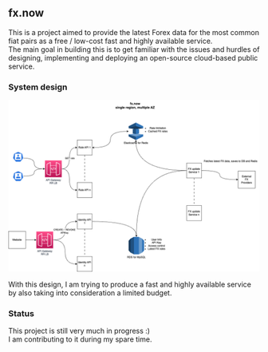 ## fx.now
This is a project aimed to provide the latest Forex data for the most common fiat pairs as a free / low-cost fast
and highly available  service.
<br/>The main goal in building this is to get familiar with the issues and hurdles of designing, implementing and deploying
an open-source cloud-based public service.

### System design
![alt text](system_design.png)

With this design, I am trying to produce a fast and highly available service by also taking into consideration a
limited budget.

### Status
This project is still very much in progress :)
<br/>I am contributing to it during my spare time.